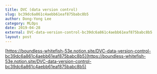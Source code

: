 ```yaml
---
title: DVC (data version control)
slug: bc39dc6a861c4aebb61eaf875babc8b5
author: Dong-Yong Lee
category: MLOps
date: 2019-04-28
external: DVC-data-version-control-bc39dc6a861c4aebb61eaf875babc8b5
layout: post
---
```


[https://boundless-whitefish-53e.notion.site/DVC-data-version-control-bc39dc6a861c4aebb61eaf875babc8b5](https://boundless-whitefish-53e.notion.site/DVC-data-version-control-bc39dc6a861c4aebb61eaf875babc8b5)